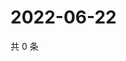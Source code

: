 # 2022-06-22

共 0 条

<!-- BEGIN WEIBO -->
<!-- 最后更新时间 Wed Jun 22 2022 04:16:30 GMT+0800 (China Standard Time) -->

<!-- END WEIBO -->
